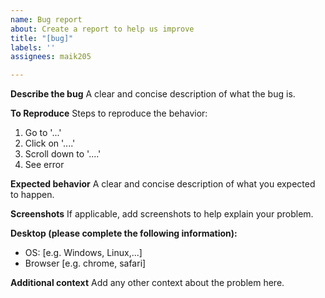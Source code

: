 ```yaml
---
name: Bug report
about: Create a report to help us improve
title: "[bug]"
labels: ''
assignees: maik205

---
```


**Describe the bug**
A clear and concise description of what the bug is.

**To Reproduce**
Steps to reproduce the behavior:
1. Go to '...'
2. Click on '....'
3. Scroll down to '....'
4. See error

**Expected behavior**
A clear and concise description of what you expected to happen.

**Screenshots**
If applicable, add screenshots to help explain your problem.

**Desktop (please complete the following information):**
 - OS: [e.g. Windows, Linux,...]
 - Browser [e.g. chrome, safari]

**Additional context**
Add any other context about the problem here.
